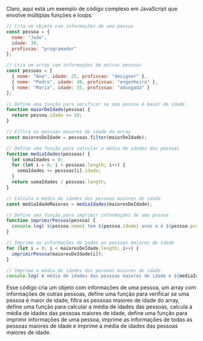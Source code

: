Claro, aqui está um exemplo de código complexo em JavaScript que envolve múltiplas funções e loops:

```javascript
// Cria um objeto com informações de uma pessoa
const pessoa = {
  nome: "João",
  idade: 30,
  profissao: "programador"
};

// Cria um array com informações de outras pessoas
const pessoas = [
  { nome: "Ana", idade: 25, profissao: "designer" },
  { nome: "Pedro", idade: 40, profissao: "engenheiro" },
  { nome: "Maria", idade: 35, profissao: "advogada" }
];

// Define uma função para verificar se uma pessoa é maior de idade
function maiorDeIdade(pessoa) {
  return pessoa.idade >= 18;
}

// Filtra as pessoas maiores de idade do array
const maioresDeIdade = pessoas.filter(maiorDeIdade);

// Define uma função para calcular a média de idades das pessoas
function mediaIdades(pessoas) {
  let somaIdades = 0;
  for (let i = 0; i < pessoas.length; i++) {
    somaIdades += pessoas[i].idade;
  }
  return somaIdades / pessoas.length;
}

// Calcula a média de idades das pessoas maiores de idade
const mediaIdadeMaiores = mediaIdades(maioresDeIdade);

// Define uma função para imprimir informações de uma pessoa
function imprimirPessoa(pessoa) {
  console.log(`${pessoa.nome} tem ${pessoa.idade} anos e é ${pessoa.profissao}.`);
}

// Imprime as informações de todas as pessoas maiores de idade
for (let i = 0; i < maioresDeIdade.length; i++) {
  imprimirPessoa(maioresDeIdade[i]);
}

// Imprime a média de idades das pessoas maiores de idade
console.log(`A média de idades das pessoas maiores de idade é ${mediaIdadeMaiores}.`);
```

Esse código cria um objeto com informações de uma pessoa, um array com informações de outras pessoas, define uma função para verificar se uma pessoa é maior de idade, filtra as pessoas maiores de idade do array, define uma função para calcular a média de idades das pessoas, calcula a média de idades das pessoas maiores de idade, define uma função para imprimir informações de uma pessoa, imprime as informações de todas as pessoas maiores de idade e imprime a média de idades das pessoas maiores de idade.